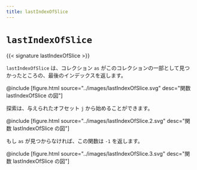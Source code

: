 ```yaml
---
title: lastIndexOfSlice
---
```


# `lastIndexOfSlice`

{{< signature lastIndexOfSlice >}}

`lastIndexOfSlice` は、コレクション `as` がこのコレクションの一部として見つかったところの、最後のインデックスを返します。

@include [figure.html source="../images/lastIndexOfSlice.svg" desc="関数 lastIndexOfSlice の図"]

探索は、与えられたオフセット `j` から始めることができます。

@include [figure.html source="../images/lastIndexOfSlice.2.svg" desc="関数 lastIndexOfSlice の図"]

もし `as` が見つからなければ、この関数は `-1` を返します。

@include [figure.html source="../images/lastIndexOfSlice.3.svg" desc="関数 lastIndexOfSlice の図"]
